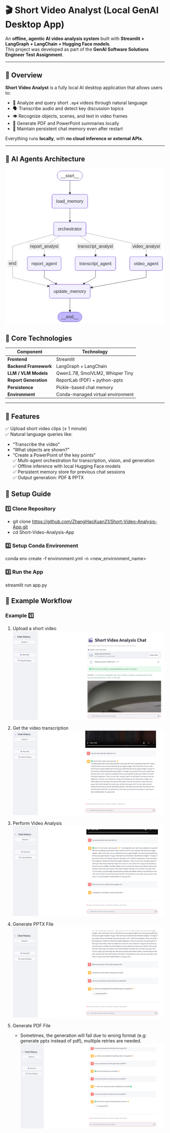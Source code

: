 # 🎬 Short Video Analyst (Local GenAI Desktop App)

An **offline, agentic AI video analysis system** built with **Streamlit + LangGraph + LangChain + Hugging Face models**.  
This project was developed as part of the **GenAI Software Solutions Engineer Test Assignment**.

---

## 🚀 Overview

**Short Video Analyst** is a fully local AI desktop application that allows users to:

- 🧠 Analyze and query short `.mp4` videos through natural language
- 🗣️ Transcribe audio and detect key discussion topics
- 👁️ Recognize objects, scenes, and text in video frames
- 🧾 Generate PDF and PowerPoint summaries locally
- 💬 Maintain persistent chat memory even after restart

Everything runs **locally**, with **no cloud inference or external APIs**.

---

## 🧩 AI Agents Architecture
![](demo_images/langgraph_ai_agents_architecture.png)


## 🧠 Core Technologies

| Component | Technology |
|------------|-------------|
| **Frontend** | Streamlit |
| **Backend Framework** | LangGraph + LangChain |
| **LLM / VLM Models** | Qwen1.7B, SmolVLM2, Whisper Tiny |
| **Report Generation** | ReportLab (PDF) + python-pptx |
| **Persistence** | Pickle-based chat memory |
| **Environment** | Conda-managed virtual environment |

---

## 🧪 Features

✅ Upload short video clips (≤ 1 minute)  
✅ Natural language queries like:
   - “Transcribe the video”
   - “What objects are shown?”
   - “Create a PowerPoint of the key points”  
✅ Multi-agent orchestration for transcription, vision, and generation  
✅ Offline inference with local Hugging Face models  
✅ Persistent memory store for previous chat sessions  
✅ Output generation: PDF & PPTX


## 🧰 Setup Guide

### 1️⃣ Clone Repository
- git clone https://github.com/ZhangHaoXuan21/Short-Video-Analysis-App.git
- cd Short-Video-Analysis-App

### 2️⃣ Setup Conda Environment
conda env create -f environment.yml -n <new_environment_name>

### 3️⃣ Run the App
streamlit run app.py


## 🧱 Example Workflow

### Example 1️⃣
1. Upload a short video
![](demo_images/demo_1/upload.png)

2. Get the video transcription
![](demo_images/demo_1/transcript.png)

3. Perform Video Analysis
![](demo_images/demo_1/video.png)

4. Generate PPTX File
![](demo_images/demo_1/pptx.png)

5. Generate PDF File
   - Sometimes, the generation will fail due to wrong format (e.g: generate pptx instead of pdf), multiple retries are needed.
![](demo_images/demo_1/pdf.png)




